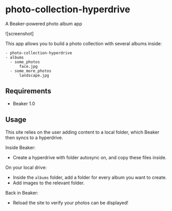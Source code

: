 # photo-collection-hyperdrive

A Beaker-powered photo album app

![screenshot]

This app allows you to build a photo collection with several albums inside:

```
- photo-collection-hyperdrive
- albums
  - some_photos
      face.jpg
  - some_more_photos
      landscape.jpg
```

## Requirements

- Beaker 1.0

## Usage

This site relies on the user adding content to a local folder, which Beaker then syncs to a hyperdrive.

Inside Beaker:
- Create a hyperdrive with folder autosync on, and copy these files inside.

On your local drive:
- Inside the `albums` folder, add a folder for every album you want to create.
- Add images to the relevant folder.

Back in Beaker:
- Reload the site to verify your photos can be displayed!

